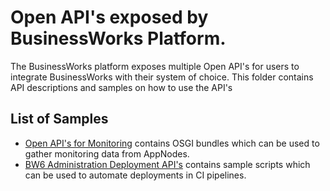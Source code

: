 # Open API's exposed by BusinessWorks Platform.

The BusinessWorks platform exposes multiple Open API's for users to integrate BusinessWorks with their system of choice. This folder contains API descriptions and samples on how to use the API's

## List of Samples

* [Open API's for Monitoring](Open%20API%20For%20Monitoring) contains OSGI bundles which can be used to gather monitoring data from AppNodes.
* [BW6 Administration Deployment API's](BW6%20Administration%20Deployment%20API\'s) contains sample scripts which can be used to automate deployments in CI pipelines.